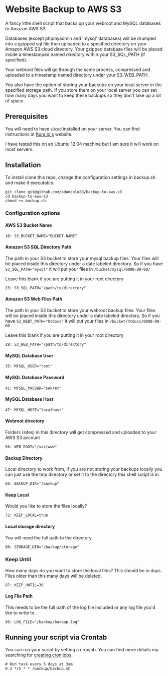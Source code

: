 Website Backup to AWS S3
===========================

A fancy little shell script that backs up your webroot and MySQL databases to Amazon AWS S3.

Databases (except phpmyadmin and 'mysql' databases) will be drumped into a gzipped sql file then uploaded to a specified directory on your Amazon AWS S3 cloud directory. Your gzipped database files will be placed inside a timestamped named directory within your S3_SQL_PATH (if specified).

Your webroot files will go through the same process, compressed and uploaded to a timestamp named directory under your S3_WEB_PATH.

You also have the option of storing your backups on your local server in the specified storage path. If you store them on your local server you can set how many days you want to keep these backups so they don't take up a lot of space.

## Prerequisites

You will need to have `s3cmd` installed on your server. You can find instructions at [Kura.io's](https://kura.io/2012/02/29/backup-a-linux-server-to-amazon-s3-on-debian-6ubuntu-10-04/) website.

I have tested this on an Ubuntu 12.04 machine but I am sure it will work on most servers.

## Installation

To install clone this repo, change the configuration settings in backup.sh and make it executable.

```
git clone git@github.com/adamcole83/backup-to-aws-s3
cd backup-to-aws-s3
chmod +x backup.sh
```

### Configuration options


#### AWS S3 Bucket Name
```
16: S3_BUCKET_NAME="BUCKET-NAME"
```

#### Amazon S3 SQL Directory Path
The path in your S3 bucket to store your mysql backup files. Your files will be placed inside this directory under a date labeled directory. So if you have `S3_SQL_PATH="mysql"` it will put your files in `/bucket/mysql/0000-00-00/`

Leave this blank if you are putting it in your root directory
``` 
23: S3_SQL_PATH="/path/to/directory"
```

#### Amazon S3 Web Files Path
The path in your S3 bucket to store your webroot backup files. Your files will be placed inside this directory under a date labeled directory. So if you have `S3_WEBT_PATH="htdocs"` it will put your files in `/bucket/htdocs/0000-00-00`

Leave this blank if you are putting it in your root directory
```
29: S3_WEB_PATH="/path/to/directory"
```

#### MySQL Database User
```
35: MYSQL_USER="root"
```

#### MySQL Database Password
```
41: MYSQL_PASSWD="sekret"
```

#### MySQL Database Host
```
47: MYSQL_HOST="localhost"
```

#### Webroot directory
Folders (sites) in this directory will get compressed and uploaded to your AWS S3 account
```
56: WEB_ROOT="/var/www"
```

#### Backup Directory
Local directory to work from, if you are not storing your backups locally you can just use the tmp directory or set it to the directory this shell script is in.
```
66: BACKUP_DIR="/backup"
```

#### Keep Local
Would you like to store the files locally?
```
72: KEEP_LOCAL=true
```

#### Local storage directory
You will need the full path to the directory
```
80: STORAGE_DIR="/backup/storage"
```

### Keep Until
How many days do you want to store the local files? This should be in days. Files older than this many days will be deleted.
```
87: KEEP_UNTIL=30
```

#### Log File Path
This needs to be the full path of the log file included or any log file you'd like to write to.
```
96: LOG_FILE="/backup/backup.log"
```

## Running your script via Crontab

You can run your script by setting a cronjob. You can find more details my searching for [creating cron jobs](https://www.google.com/search?q=creating+cron+jobs&oq=creating+cronjo&aqs=chrome.1.69i57j0l5.6154j0j4&sourceid=chrome&espv=210&es_sm=91&ie=UTF-8).

```
# Run task every 5 days at 3am
0 3 */5 * * /backup/backup.sh
```
